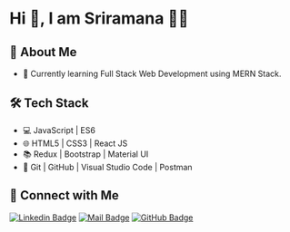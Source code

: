 # Hi 👋, I am Sriramana 🧑‍💻

## 🙂 About Me

- 🌱 Currently learning Full Stack Web Development using MERN Stack.

## 🛠 Tech Stack
- 💻 JavaScript | ES6
- 🌐 HTML5 | CSS3 | React JS 
- 📚 Redux | Bootstrap | Material UI
- 🔧 Git | GitHub | Visual Studio Code | Postman

## 🤝 Connect with Me
[![Linkedin Badge](https://img.shields.io/badge/LinkedIn-0077B5?style=for-the-badge&logo=linkedin&logoColor=white)](https://www.linkedin.com/in/sriramanamaiya/)
[![Mail Badge](https://img.shields.io/badge/Gmail-D14836?style=for-the-badge&logo=gmail&logoColor=white)](mailto:sriramanamaiya99@gmail.com)
[![GitHub Badge](https://img.shields.io/badge/GitHub-100000?style=for-the-badge&logo=github&logoColor=white)](https://github.com/sriramanamaiya)